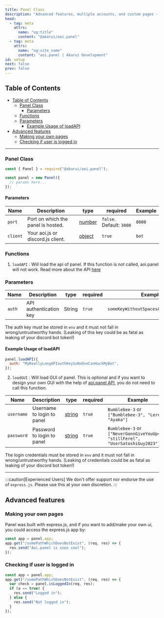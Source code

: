```yaml
---
title: Panel Class
description: "Advanced features, multiple accounts, and custom pages - @akarui/aoi.panel: The ultimate solution for managing your Discord bots with ease."
head:
  - tag: meta
    attrs:
      name: "og:title"
      content: "@akarui/aoi.panel"
  - tag: meta
    attrs:
      name: "og:site_name"
      content: "aoi.panel | Akarui Development"
id: setup
next: false
prev: false
---
```


<!-- omit from toc -->

## Table of Contents

- [Table of Contents](#table-of-contents)
  - [Panel Class](#panel-class)
    - [Parameters](#parameters)
  - [Functions](#functions)
  - [Parameters](#parameters-1)
    - [Example Usage of loadAPI](#example-usage-of-loadapi)
- [Advanced features](#advanced-features)
  - [Making your own pages](#making-your-own-pages)
  - [Checking if user is logged in](#checking-if-user-is-logged-in)

---

### Panel Class

```javascript
const { Panel } = require("@akarui/aoi.panel");

const panel = new Panel({
  // params here...
});
```

#### Parameters

| Name     | Description                        | type                                                                                              | required                 | Example |
| -------- | ---------------------------------- | ------------------------------------------------------------------------------------------------- | ------------------------ | ------- |
| `port`   | Port on which the panel is hosted. | [number](https://developer.mozilla.org/en-US/docs/Web/JavaScript/Reference/Global_Objects/Number) | `false`. Default: `3000` | `8000`  |
| `client` | Your aoi.js or discord.js client.  | [object](https://developer.mozilla.org/en-US/docs/Web/JavaScript/Reference/Global_Objects/Object) | `true`                   | `bot`   |

### Functions

1. `loadAPI` : Will load the api of panel. If this function is not called, aoi.panel will not work. Read more about the API [here](https://github.com/AkaruiDevelopment/aoi.panel/tree/v0.0.5/docs/api.md)

### Parameters

| Name   | Description            | type   | required | Example                               |
| ------ | ---------------------- | ------ | -------- | ------------------------------------- |
| `auth` | API authentication key | String | `true`   | `someKeyWithoutSpacesAndSpecialChars` |

The auth key must be stored in `env` and it must not fall in wrong/untrustworthy hands. (Leaking of this key could be as fatal as leaking of your discord bot token!)

<!-- omit from toc -->

#### Example Usage of loadAPI

```javascript
panel.loadAPI({
  auth: "MyReallyLongAPIauthKeySoNoOneCanHackMyBot",
});
```

2. `loadGUI` : Will load GUI of panel. This is optional and if you want to design your own GUI with the help of [aoi.panel API](https://github.com/AkaruiDevelopment/aoi.panel/tree/v0.0.5/docs/api.md), you do not need to call this function.

| Name       | Description                | type                                                                                              | required | Example                                                                         |
| ---------- | -------------------------- | ------------------------------------------------------------------------------------------------- | -------- | ------------------------------------------------------------------------------- |
| `username` | Username to login to panel | [string](https://developer.mozilla.org/en-US/docs/Web/JavaScript/Reference/Global_Objects/String) | `true`   | `Bumblebee-3` or `["Bumblebee-3", "Leref", "Ayaka"]`                            |
| `password` | Password to login to panel | [string](https://developer.mozilla.org/en-US/docs/Web/JavaScript/Reference/Global_Objects/String) | `true`   | `Bumblebee-3` or `["NeverGonnGiveYouUp<3", "stillFerel", "UserSatoshiGuy2023"]` |

The login credentials must be stored in `env` and it must not fall in wrong/untrustworthy hands. (Leaking of credentials could be as fatal as leaking of your discord bot token!)

---

:::caution[Experienced Users]
We don't offer support nor endorse the use of `express.js`. Please use this at your own discretion.
:::

## Advanced features

### Making your own pages

Panel was built with express.js, and if you want to add/make your own ui, you could access the express.js app by:

```javascript
const app = panel.app;
app.get("/somePathWhichDoesNotExist", (req, res) => {
  res.send("Aoi.panel is sooo cool");
});
```

### Checking if user is logged in

```javascript
const app = panel.app;
app.get("/somePathWhichDoesNotExist", (req, res) => {
  var check = panel.isLoggedIn(req, res);
  if (a == true) {
    res.send("Logged in");
  } else {
    res.send("Not logged in");
  }
});
```
